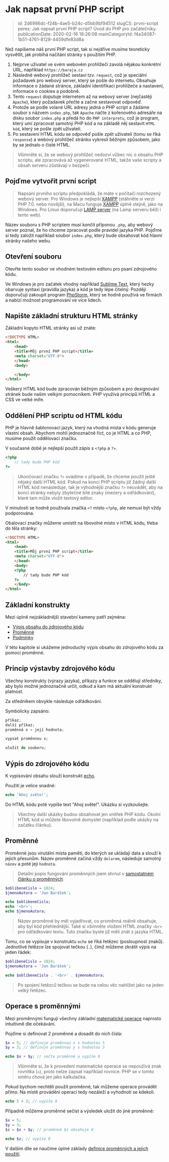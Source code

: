 Jak napsat první PHP script
================================

> id: 2d6986dc-f24b-4ae5-b24c-d5bb9bf94512
> slugCS: prvni-script
> perex: Jak napsat první PHP script? Úvod do PHP pro začátečníky.
> publicationDate: 2020-02-16 16:26:08
> mainCategoryId: f4a34087-1b51-4761-8128-4459dfe83d8a

Než napíšeme náš první PHP script, tak si nejdříve musíme teoreticky vysvětlit, jak probíhá načítání stránky s použitím PHP.

1. Nejprve uživatel ve svém webovém prohlížeči zavolá nějakou konkrétní URL, například `https://baraja.cz`
2. Následně webový prohlížeč sestaví tzv. `request`, což je speciální požadavek pro webový server, který se pošle do internetu. Obsahuje informace o žádané stránce, základní identifikaci prohlížeče a nastavení, informace o cookies a podobně.
3. Tento `request` doputuje internetem až na webový server (nejčastěji `Apache`), který požadavek přečte a začne sestavovat odpověď.
4. Protože se podle volané URL adresy jedná o PHP script a žádáme soubor s názvem `index.php`, tak `Apache` načte z kořenového adresáře na disku soubor `index.php` a předá ho do `PHP interpretu`, což je program, který umí zpracovat samotný PHP kód a na základě něj sestavit `HTML kód`, který se pošle zpět uživateli.
5. Po sestavení HTML kódu se odpověď pošle zpět uživateli (tomu se říká `response`) a webový prohlížeč stránku vykreslí běžným způsobem, jako by se jednalo o čisté HTML.

> Všimněte si, že se webový prohlížeč nedozví vůbec nic o obsahu PHP scriptu, ale zpracovává až vygenerované HTML, takže vaše scripty a obsah serveru zůstávají v bezpečí.

Pojďme vytvořit první script
----------------------------

> Napsání prvního scriptu předpokládá, že máte v počítači rozchozený webový server. Pro Windows je nejlepší <a href="https://www.apachefriends.org/index.html">XAMPP</a> (stáhněte si verzi PHP 7.0. nebo novější), na Macu funguje <a href="https://www.apachefriends.org/index.html">XAMPP</a> úplně stejně, jako na Windows. Pro Linux doporučuji <a href="https://wiki.ubuntu.cz/servery/apache_s_mysql_a_php">LAMP server</a> (na Lamp serveru běží i tento web).

Název souboru s PHP scriptem musí končit příponou `.php`, aby webový server poznal, že ho chceme zpracovat podle pravidel jazyka PHP. Pojďme si tedy založit například soubor `index.php`, který bude obsahovat kód hlavní stránky našeho webu.

Otevření souboru
--------------------------

Otevřte tento soubor ve vhodném textovém editoru pro psaní zdrojového kódu.

Ve Windows je pro začátek vhodný například <a href="https://www.sublimetext.com">Sublime Text</a>, který hezky obarvuje syntaxi (pravidla jazyka) a kód je tedy lépe čitelný. Později doporučuji zakoupit program <a href="https://www.jetbrains.com/phpstorm/">PhpStorm</a>, který se hodně používá ve firmách a nabízí možnost programování ve více lidech.

Napište základní strukturu HTML stránky
--------------------------

Základní kopyto HTML stránky asi už znáte:

```html
<!DOCTYPE HTML>
<html>
	<head>
	<title>Můj první PHP script</title>
	<meta charset="UTF-8">
	</head>
	<body>

	</body>
</html>
```


Veškerý HTML kód bude zpracován běžným způsobem a pro designování stránek bude našim velkým pomocníkem. PHP využívá principů HTML a CSS ve velké míře.

Oddělení PHP scriptu od HTML kódu
--------------------------

PHP je hlavně šablonovací jazyk, který na vhodná místa v kódu generuje vlastní obsah. Abychom mohli jednoznačně říct, co je HTML a co PHP, musíme použít oddělovací značku.

V současné době je nejlepší použít zápis s `<?php` a `?>`.

```php
<?php
	// tady bude PHP kód
?>
```

> Ukončovací značku `?>` uvádíme v případě, že chceme použít ještě nějaký další HTML kód. Pokud na konci PHP scriptu již žádný další HTML kód nenásleduje, tak je výhodnější značku `?>` neuvádět, aby na konci stránky nebyly zbytečné bílé znaky (mezery a odřádkování), které tam může vložit textový editor.

V minulosti se hodně používala značka `<?` místo `<?php`, ale nemusí být vždy podporována.

Obalovací značky můžeme umístit na libovolné místo v HTML kódu, třeba do těla stránky:

```html
<!DOCTYPE HTML>
<html>
	<head>
	<title>Můj první PHP script</title>
	<meta charset="UTF-8">
	</head>
	<body>
	<?php
		// tady bude PHP kód
	?>
	</body>
</html>
```


Základní konstrukty
--------------------------

Mezi úplně nejzákladnější stavební kameny patří zejména:

- <a href="/echo">Výpis obsahu do zdrojového kódu</a>
- <a href="/promenna">Proměnné</a>
- <a href="/if">Podmínky</a>

V této kapitole si ukážeme jednoduchý výpis obsahu do zdrojového kódu za pomoci proměnné.

Princip výstavby zdrojového kódu
--------------------------------

Všechny konstrukty (výrazy jazyka), příkazy a funkce se oddělují středníky, aby bylo možné jednoznačně určit, odkud a kam má aktuální konstrukt platnost.

Za středníkem obvykle následuje odřádkování.

Symbolicky zapsáno:

```php
příkaz;
další příkaz;
proměnná x = její hodnota;

vypsat proměnnou x;

uložit do souboru;
```


Výpis do zdrojového kódu
--------------------------

K vypisování obsahu slouží konstrukt <a href="/echo">echo</a>.

Použití je velice snadné:

```php
echo 'Ahoj světe!';
```


Do HTML kódu poté vypíše text "Ahoj světe!". Ukázku si vyzkoušejte.

> Všechny další ukázky budou obsahovat jen vnitřek PHP kódu. Okolní HTML kód si můžete libovolně domyslet (například podle ukázky na začátku článku).

Proměnné
--------------------------

Proměnné jsou virutální místa paměti, do kterých se ukládají data a slouží k jejich přesunům. Název proměnné začíná vždy `dolarem`, následuje samotný `název` a poté její `hodnota`.

> Detailní popis fungování proměnných jsem shrnul v <a href="/promenna">samostatném článku o proměnných</a>.

```php
$oblibeneCislo = 1024;
$jmenoAutora = 'Jan Barášek';

echo $oblibeneCislo;
echo '<br>';
echo $jmenoAutora;
```


> Název proměnné by měl vyjadřovat, co proměnná reálně obsahuje, aby byl kód přehlednější. Také si všimněte vložení HTML značky `<br>` pro odřádkování textu. Tuto značku byste již měli znát z jazyka HTML.

Tomu, co se vypisuje v konstruktu `echo` se říká řetězec (posloupnost znaků). Jednotlivé řetězce lze spojovat tečkou (`.`), čímž můžeme zkrátit výpis na jeden řádek:

```php
$oblibeneCislo = 1024;
$jmenoAutora = 'Jan Barášek';

echo $oblibeneCislo . '<br>' . $jmenoAutora;
```


> Po spojení řetězců tečkou se bude na celou věc nahlížet jako na jeden velký řetězec.

Operace s proměnnými
--------------------------

Mezi proměnnými fungují všechny základní <a href="/matematika">matematické operace</a> naprosto intuitivně dle očekávání.

Pojďme si definovat 2 proměnné a dosadit do nich čísla:

```php
$x = 5; // definuje proměnnou x s hodnotou 5
$y = 3; // definuje proměnnou y s hodnotou 3

echo $x + $y; // sečte proměnné a vypíše 8
```


> Všimněte si, že k provedení matematické operace se nepoužívá znak rovnítka (`=`), proto nelze zapsat například rovnice. PHP se v tomto směru chová jen jako kalkulačka.

Pokud bychom nechtěli použít proměnné, tak můžeme operace provádět přímo. Na místě provádění operací tedy nezáleží a vyhodnotí se kdekoli.

```php
echo 5 + 3; // vypíše 8
```


Případně můžeme proměnné sečíst a výsledek uložit do jiné proměnné:

```php
$x = 5;
$y = 3;
$z = $x + $y; // proměnná $z obsahuje 8

echo $z; // vypíše 8
```

V dalším díle se naučíme úplné základy <a href="/zasady-promennych">definice proměnných a jejich použití</a>.

